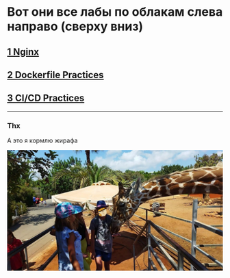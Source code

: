 # Вот они **все** лабы по облакам слева направо (сверху вниз)

## [1 Nginx](/lab1/)

## [2 Dockerfile Practices](/lab2/)

## [3 CI/CD Practices](/lab3/)


---

### Thx

А это я кормлю жирафа

![alt text](images/giraffe.png)
